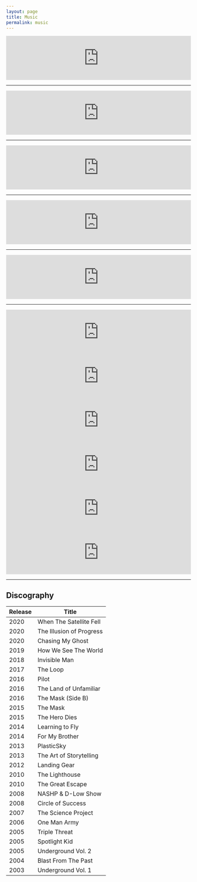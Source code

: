 ```yaml
---
layout: page
title: Music
permalink: music
---
```

<div class="iframe">
	<iframe style="border: 0; width: 100%; height: 120px;" src="https://bandcamp.com/EmbeddedPlayer/album=2462917108/size=large/bgcol=ffffff/linkcol=63b2cc/tracklist=false/artwork=small/transparent=true/" seamless><a href="https://nashp.bandcamp.com/album/when-the-satellite-fell">When The Satellite Fell by Nash Pitre</a></iframe>
	<hr>
	<iframe style="border: 0; width: 100%; height: 120px;" src="https://bandcamp.com/EmbeddedPlayer/album=1240662929/size=large/bgcol=ffffff/linkcol=63b2cc/tracklist=false/artwork=small/transparent=true/" seamless><a href="https://nashp.bandcamp.com/album/the-illusion-of-progress-3">The Illusion of Progress by Nash Pitre</a></iframe>
	<hr>
	<iframe style="border: 0; width: 100%; height: 120px;" src="https://bandcamp.com/EmbeddedPlayer/album=3198187528/size=large/bgcol=ffffff/linkcol=63b2cc/tracklist=false/artwork=small/transparent=true/" seamless><a href="https://nashp.bandcamp.com/album/chasing-my-ghost">Chasing My Ghost by Nash Pitre</a></iframe>
	<hr>
	<iframe style="border: 0; width: 100%; height: 120px;" src="https://bandcamp.com/EmbeddedPlayer/album=1059399766/size=large/bgcol=ffffff/linkcol=63b2cc/tracklist=false/artwork=small/transparent=true/" seamless><a href="https://nashp.bandcamp.com/album/how-we-see-the-world-loop3">How We See The World (LOOP3) by Nash Pitre</a></iframe>
	<hr>
	<iframe style="border: 0; width: 100%; height: 120px;" src="https://bandcamp.com/EmbeddedPlayer/album=2481873612/size=large/bgcol=ffffff/linkcol=63b2cc/tracklist=false/artwork=small/transparent=true/" seamless><a href="https://nashp.bandcamp.com/album/invisible-man-loop2">Invisible Man (LOOP2) by Nash Pitre</a></iframe>
	<hr>
	<iframe style="border: 0; width: 100%; height: 120px;" src="https://bandcamp.com/EmbeddedPlayer/album=3360601533/size=large/bgcol=ffffff/linkcol=4ec5ec/tracklist=false/artwork=small/transparent=true/" seamless><a href="https://nashp.bandcamp.com/album/pilot">Pilot by Nash Pitre</a></iframe>
	<br>
	<iframe style="border: 0; width: 100%; height: 120px;" src="https://bandcamp.com/EmbeddedPlayer/album=437070492/size=large/bgcol=ffffff/linkcol=63b2cc/tracklist=false/artwork=small/transparent=true/" seamless><a href="https://nashp.bandcamp.com/album/the-land-of-unfamiliar">The Land of Unfamiliar by Nash Pitre</a></iframe>
	<br>
	<iframe style="border: 0; width: 100%; height: 120px;" src="https://bandcamp.com/EmbeddedPlayer/album=639898814/size=large/bgcol=ffffff/linkcol=63b2cc/tracklist=false/artwork=small/transparent=true/" seamless><a href="https://nashp.bandcamp.com/album/the-mask">The Mask by Nash Pitre</a></iframe>
	<br>
	<iframe style="border: 0; width: 100%; height: 120px;" src="https://bandcamp.com/EmbeddedPlayer/album=2800063558/size=large/bgcol=ffffff/linkcol=63b2cc/tracklist=false/artwork=small/transparent=true/" seamless><a href="https://nashp.bandcamp.com/album/the-hero-dies">The Hero Dies by Nash Pitre</a></iframe>
	<br>
	<iframe style="border: 0; width: 100%; height: 120px;" src="https://bandcamp.com/EmbeddedPlayer/album=1465786599/size=large/bgcol=ffffff/linkcol=63b2cc/tracklist=false/artwork=small/transparent=true/" seamless><a href="https://nashp.bandcamp.com/album/for-my-brother">For My Brother by Nash Pitre</a></iframe>
	<br>
	<iframe style="border: 0; width: 100%; height: 120px;" src="https://bandcamp.com/EmbeddedPlayer/album=234707312/size=large/bgcol=ffffff/linkcol=63b2cc/tracklist=false/artwork=small/transparent=true/" seamless><a href="https://nashp.bandcamp.com/album/plasticsky">PlasticSky by Nash Pitre</a></iframe>
</div>

<hr>

## Discography

| Release |      Title                                          |
| :--- | ------------------------------------------------------ |
| 2020 | When The Satellite Fell								|
| 2020 | The Illusion of Progress								|
| 2020 | Chasing My Ghost										|
| 2019 | How We See The World                                   |
| 2018 | Invisible Man                                          |
| 2017 | The Loop                                               |
| 2016 | Pilot                                                  |
| 2016 | The Land of Unfamiliar                                 |
| 2016 | The Mask (Side B)                                      |
| 2015 | The Mask                                               |
| 2015 | The Hero Dies                                          |
| 2014 | Learning to Fly                                        |
| 2014 | For My Brother                                         |
| 2013 | PlasticSky                                             |
| 2013 | The Art of Storytelling                                |
| 2012 | Landing Gear                                           |
| 2010 | The Lighthouse                                         |
| 2010 | The Great Escape                                       |
| 2008 | NASHP & D-Low Show                                     |
| 2008 | Circle of Success                                      |
| 2007 | The Science Project                                    |
| 2006 | One Man Army                                           |
| 2005 | Triple Threat                                          |
| 2005 | Spotlight Kid                                          |
| 2005 | Underground Vol. 2                                     |
| 2004 | Blast From The Past                                    |
| 2003 | Underground Vol. 1                                     |
